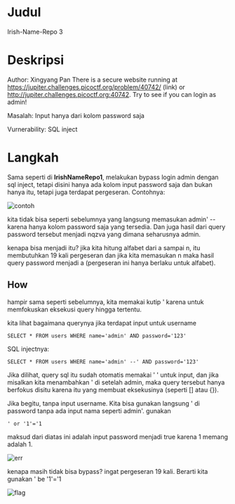 # Judul
Irish-Name-Repo 3

# Deskripsi
Author: Xingyang Pan
There is a secure website running at https://jupiter.challenges.picoctf.org/problem/40742/ (link) or http://jupiter.challenges.picoctf.org:40742. Try to see if you can login as admin!

Masalah: Input hanya dari kolom password saja

Vurnerability: SQL inject

# Langkah
Sama seperti di **IrishNameRepo1**, melakukan bypass login admin dengan sql inject, tetapi disini hanya ada kolom input password saja dan bukan hanya itu, tetapi juga terdapat pergeseran.
Contohnya:

![contoh](https://github.com/user-attachments/assets/2c185d92-adc0-4807-b29d-15268f52ddb5)
        
kita tidak bisa seperti sebelumnya yang langsung memasukan admin' -- karena hanya kolom password saja yang tersedia. Dan juga hasil dari query password tersebut menjadi nqzva yang dimana seharusnya admin.

kenapa bisa menjadi itu? jika kita hitung alfabet dari a sampai n, itu membutuhkan 19 kali pergeseran dan jika kita memasukan n maka hasil query password menjadi a (pergeseran ini hanya berlaku untuk alfabet).

## How
hampir sama seperti sebelumnya, kita memakai kutip ' karena untuk memfokuskan eksekusi query hingga tertentu.

kita lihat bagaimana querynya jika terdapat input untuk username

    SELECT * FROM users WHERE name='admin' AND password='123'
SQL injectnya:

    SELECT * FROM users WHERE name='admin' --' AND password='123'

Jika dilihat, query sql itu sudah otomatis memakai ' ' untuk input, dan jika misalkan kita menambahkan ' di setelah admin, maka query tersebut hanya berfokus disitu karena itu yang membuat eksekusinya (seperti [] atau {}).

Jika begitu, tanpa input username. Kita bisa gunakan langsung ' di password tanpa ada input nama seperti admin'.
gunakan 
    
    ' or '1'='1

maksud dari diatas ini adalah input password menjadi true karena 1 memang adalah 1.

![err](https://github.com/user-attachments/assets/02d2f859-0698-4b95-9741-7dda8e4abea8)

kenapa masih tidak bisa bypass? ingat pergeseran 19 kali. Berarti kita gunakan ' be '1'='1

![flag](https://github.com/user-attachments/assets/fbd59f39-fafb-4c72-ab04-cc6b1767134d)

